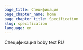 ```yaml
---
page_title: Спецификация
page_chapter_name: home
page_chapter_title: Specification
slug: specification
language: en
---
```

Спецификация  boby text RU